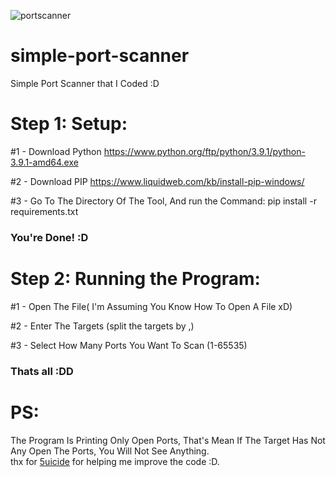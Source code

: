 ![portscanner](https://user-images.githubusercontent.com/76407363/103696742-90a81780-4fa7-11eb-92cd-bc2dc9f88b3c.png)


# simple-port-scanner

Simple Port Scanner that I Coded :D


# Step 1: Setup:

#1 - Download Python https://www.python.org/ftp/python/3.9.1/python-3.9.1-amd64.exe

#2 - Download PIP https://www.liquidweb.com/kb/install-pip-windows/

#3 - Go To The Directory Of The Tool, And run the Command: pip install -r requirements.txt 

### You're Done! :D


# Step 2: Running the Program:

#1 - Open The File( I'm Assuming You Know How To Open A File xD)

#2 - Enter The Targets (split the targets by ,)

#3 - Select How Many Ports You Want To Scan (1-65535)

### Thats all :DD

# PS:
The Program Is Printing Only Open Ports, That's Mean If The Target Has Not Any Open The Ports, You Will Not See Anything.<br>
thx for [5uicide](https://github.com/5uicidE) for helping me improve the code :D.
